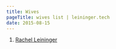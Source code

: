 ```yaml
---
title: Wives
pageTitle: wives list | leininger.tech
date: 2015-08-15
---
```


1. [Rachel Leininger](https://raleininger.com)
